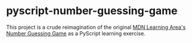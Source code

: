 # pyscript-number-guessing-game
This project is a crude reimagination of the original [MDN Learning Area's Number Guessing Game](https://github.com/mdn/learning-area/blob/main/javascript/introduction-to-js-1/first-splash/number-guessing-game-start.html) as a PyScript learning exercise.
